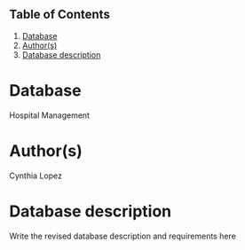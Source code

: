 ## Table of Contents
1. [Database](#database)
1. [Author(s)](#author)
1. [Database description](#description)
 
# Database
Hospital Management
# Author(s)
Cynthia Lopez
# Database description

Write the revised database description and requirements here

